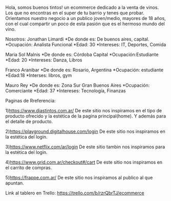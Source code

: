 Hola, somos buenos tintos! un ecommerce dedicado a la venta de vinos. Los que no encontras en el super de tu barrio y tenes que probar. 
Orientamos nuestro negocio a un publico joven/medio, mayores de 18 años, con el cual compartir un poco de esta pasión que es el hermoso mundo del vino.

Nosotros:
Jonathan Limardi
*De donde es: De buenos aires, capital.
*Ocupación: Analista Funcional
*Edad: 30
*Intereses: IT, Deportes, Comida


Maria Sol Malnis
*De donde es: Córdoba Capital
*Ocupación:Estudiante
*Edad: 20
*Intereses: Danza, Libros

Franco Aranibar
*De donde es: Rosario, Argentina
*Ocupación: estudiante
*Edad:18
*Interses: libros,  gym

Mauro Rey
*De donde es: Zona Sur Gran Buenos Aires
*Ocupación: Comerciante
*Edad: 37 
*Intereses: Tecnología, Finanzas




Paginas de Rreferencia:

1)https://www.diastintos.com.ar/
De este sitio nos inspiramos en el tipo de producto ofrecido y la estética de la pagina principal(home).
Y además para el detalle de producto.

2)https://playground.digitalhouse.com/login
De este sitio nos inspiramos en la estética del login.

3)https://www.netflix.com/ar/login
De este sitio tambin nos inspiramos para la estética del login.

4)https://www.grid.com.ar/checkout#/cart
De este sitio nos inspiramos en el carrito de compras.

5)https://frappe.com.ar/
De este sitio nos inspiramos al publico al que apuntan.

Link al tablero en Trello:
https://trello.com/b/rzrQbrTJ/ecommerce
